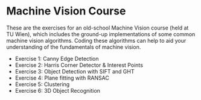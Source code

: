 # Machine Vision Course

These are the exercises for an old-school Machine Vision course (held at TU Wien), which includes the ground-up implementations of some common machine vision algorithms. Coding these algorithms can help to aid your understanding of the fundamentals of machine vision.

+ Exercise 1: Canny Edge Detection
+ Exercise 2: Harris Corner Detector & Interest Points
+ Exercise 3: Object Detection with SIFT and GHT
+ Exercise 4: Plane fitting with RANSAC
+ Exercise 5: Clustering
+ Exercise 6: 3D Object Recognition

